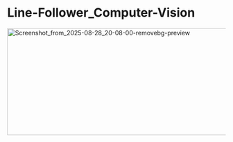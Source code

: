 # Line-Follower_Computer-Vision
<img width="556" height="247" alt="Screenshot_from_2025-08-28_20-08-00-removebg-preview" src="https://github.com/user-attachments/assets/4fdee29e-8030-4de1-a5ec-22afa01d9b89" />
